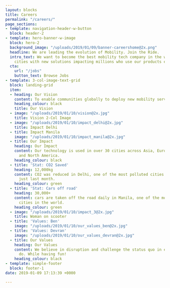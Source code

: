 ```yaml
---
layout: blocks
title: Careers
permalink: "/careers/"
page_sections:
- template: navigation-header-w-button
  block: header-2
- template: hero-banner-w-image
  block: hero-2
  background_image: "/uploads/2019/01/09/banner-careershome@2x.png"
  headline: We are leading the evolution of Mobility. Join the Ride.
  intro_text: We want to become the best mobility tech company in the world by empowering
    cities with new solutions impacting millions who use our products everyday. **#BecauseWeShare**
  cta:
    url: "/jobs"
    button_text: Browse Jobs
- template: 3-col-image-text-grid
  block: landing-grid
  item:
  - heading: Our Vision
    content: To enable communities globally to deploy new mobility services fast!
    heading_colour: black
    title: Our Vision
  - image: "/uploads/2019/01/10/vision@2x.jpg"
    title: Vision 2-Col Image
  - image: "/uploads/2019/01/10/impact_delhi@2x.jpg"
    title: Impact Delhi
  - title: Impact Manila
    image: "/uploads/2019/01/10/impact_manila@2x.jpg"
  - title: Our Impact
    heading: Our Impact
    content: Our technology is used in over 30 cities across Asia, Europe, South America
      and North America.
    heading_colour: black
  - title: 'Stat: CO2 Saved'
    heading: 12,000kg
    content: CO2 was reduced in Delhi, one of the most polluted cities in the world
      just last month.
    heading_colour: green
  - title: 'Stat: Cars off road'
    heading: 30,000+
    content: cars are taken off the road daily in Manila, one of the most congested
      cities in the world.
    heading_colour: green
  - image: "/uploads/2019/01/10/impact_3@2x.jpg"
    title: Woman on scooter
  - title: 'Values: Ben'
    image: "/uploads/2019/01/10/our_values_ben@2x.jpg"
  - title: 'Values: Devran'
    image: "/uploads/2019/01/10/our_values_devran@2x.jpg"
  - title: Our Values
    heading: Our Values
    content: We believe in disruption and challenge the status quo in everything we
      do. While having fun!
    heading_colour: black
- template: simple-footer
  block: footer-1
date: 2019-01-09 17:13:39 +0000

---
```

